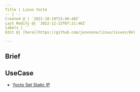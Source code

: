 ```yaml
---
Title | Linux Yocto
-- | --
Created @ | `2021-10-19T15:46:48Z`
Last Modify @| `2022-12-22T07:21:46Z`
Labels | ``
Edit @| [here](https://github.com/junxnone/linux/issues/84)

---
```

## Brief

## UseCase

- [Yocto Set Static IP](/Yocto_Set_Static_IP)

